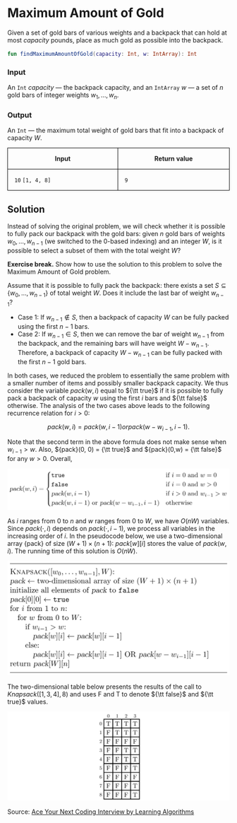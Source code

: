 <style>
.samples th, .samples td {
    border: 1px solid black;
    border-collapse: collapse;
    padding: 15px;
    width: 300px;
    /*max-width: 100%;*/
    /*text-align: center;*/
    /*alignment: center;*/
}

.sample th, .sample td {
    border: 1px solid black;
    padding: 15px;
    width: 300px;
    /*max-width: 100%;*/
    /*text-align: center;*/
    /*alignment: center;*/
}

.sample td {
    border-top: none;
    border-bottom: none;
}

.sample table {
    border-collapse: collapse;
    border: 1px solid black;
}

.logo {
    display: flex;
    justify-content: center;
}

.logo img {
    width: 200px;
    align: center;
}

.code span {
    line-height: 22px;
}
</style>

# Maximum Amount of Gold

Given a set of gold bars of various weights and a backpack that can hold at most $\mathit{capacity}$ pounds, place
as much gold as possible into the backpack.

```Kotlin
fun findMaximumAmountOfGold(capacity: Int, w: IntArray): Int
```

### Input

An `Int` $\mathit{capacity}$ — the backpack capacity,
and an `IntArray` $w$ — a set of $n$ gold bars of integer weights $w_1, \ldots, w_n$.

### Output

An `Int` — the maximum total weight of gold bars that fit into a backpack of capacity $W$.


<div class="samples">

| Input            | Return value |
|------------------|--------------|
| `10` `[1, 4, 8]` | `9`          |

</div>

<div class="hint">

## Solution

Instead of solving the original problem, we will check
whether it is possible to fully pack our backpack with the gold bars:
given $n$ gold bars of weights $w_0, \dotsc, w_{n-1}$ (we switched to the 0-based indexing)
and an integer $W$, is it possible to select a subset of them with the total weight $W$?

**Exercise break.** Show how to use the solution to this problem to solve the Maximum Amount of Gold problem.

Assume that it is possible to fully pack the backpack: there exists a set
$S \subseteq \lbrace w_0, \dotsc, w_{n-1}\rbrace$ of total weight $W$. Does it include the last bar of weight $w_{n-1}$?

* Case 1: If $w_{n-1} \not \in S$, then a backpack of capacity $W$ can be fully packed using the first $n-1$ bars.
* Case 2: If $w_{n-1} \in S$, then we can remove the bar of weight $w_{n-1}$ from the backpack, and the remaining bars
  will have weight $W-w_{n-1}$. Therefore, a backpack of capacity $W-w_{n-1}$ can be fully packed with the first $n-1$
  gold bars.

In both cases, we reduced the problem to essentially the same problem with a smaller number of items and
possibly smaller backpack capacity. We thus consider the variable ${pack}(w, i)$ equal to ${\tt true}$ if it is
possible to fully pack a backpack of capacity $w$ using the first $i$ bars and ${\tt false}$ otherwise.
The analysis of the two cases above leads to the following recurrence relation for $i>0$:

$${pack}(w,i)={pack}(w,i-1) or {pack}(w-w_{i-1},i-1) . $$

Note that the second term in the above formula does not make sense when $w_{i-1} > w$.
Also, ${pack}(0, 0) = {\tt true}$ and ${pack}(0,w) = {\tt false}$ for any $w > 0$.
Overall,

<img src="../../images/gold_1.png">

As $i$ ranges from 0 to $n$ and $w$ ranges from 0 to $W$, we have $O(nW)$ variables. Since ${pack}(\cdot,i)$ depends on
${pack}(\cdot,i-1)$, we process all variables in the increasing order of $i$. In the pseudocode below, we use a
two-dimensional array {pack} of size $(W+1) \times (n+1)$: ${pack}[w][i]$ stores the value of ${pack}(w,i)$. The running
time of this solution is $O(nW)$.

<img src="../../images/gold_2.png">

The two-dimensional table below presents the results of the call to
${Knapsack}([1,3,4], 8)$ and uses F and T to denote ${\tt false}$ and
${\tt true}$ values.

<img src="../../images/gold_3.png">

Source:
[Ace Your Next Coding Interview by Learning Algorithms](https://bit.ly/acecogniterra)

</div>